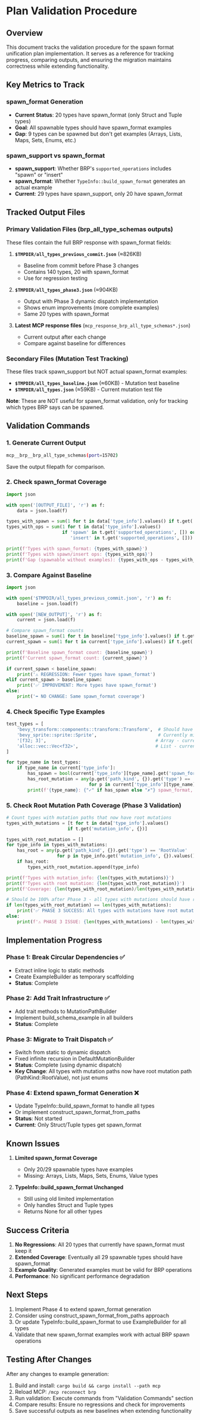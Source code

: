 # Plan Validation Procedure

## Overview
This document tracks the validation procedure for the spawn format unification plan implementation. It serves as a reference for tracking progress, comparing outputs, and ensuring the migration maintains correctness while extending functionality.

## Key Metrics to Track

### spawn_format Generation
- **Current Status**: 20 types have spawn_format (only Struct and Tuple types)
- **Goal**: All spawnable types should have spawn_format examples
- **Gap**: 9 types can be spawned but don't get examples (Arrays, Lists, Maps, Sets, Enums, etc.)

### spawn_support vs spawn_format
- **spawn_support**: Whether BRP's `supported_operations` includes "spawn" or "insert"
- **spawn_format**: Whether `TypeInfo::build_spawn_format` generates an actual example
- **Current**: 29 types have spawn_support, only 20 have spawn_format

## Tracked Output Files

### Primary Validation Files (brp_all_type_schemas outputs)
These files contain the full BRP response with spawn_format fields:

1. **`$TMPDIR/all_types_previous_commit.json`** (≈826KB)
   - Baseline from commit before Phase 3 changes
   - Contains 140 types, 20 with spawn_format
   - Use for regression testing

2. **`$TMPDIR/all_types_phase3.json`** (≈904KB)
   - Output with Phase 3 dynamic dispatch implementation
   - Shows enum improvements (more complete examples)
   - Same 20 types with spawn_format

3. **Latest MCP response files** (`mcp_response_brp_all_type_schemas*.json`)
   - Current output after each change
   - Compare against baseline for differences

### Secondary Files (Mutation Test Tracking)
These files track spawn_support but NOT actual spawn_format examples:

- **`$TMPDIR/all_types_baseline.json`** (≈60KB) - Mutation test baseline
- **`$TMPDIR/all_types.json`** (≈59KB) - Current mutation test file

**Note**: These are NOT useful for spawn_format validation, only for tracking which types BRP says can be spawned.

## Validation Commands

### 1. Generate Current Output
```bash
mcp__brp__brp_all_type_schemas(port=15702)
```
Save the output filepath for comparison.

### 2. Check spawn_format Coverage
```python
import json

with open('[OUTPUT_FILE]', 'r') as f:
    data = json.load(f)

types_with_spawn = sum(1 for t in data['type_info'].values() if t.get('spawn_format'))
types_with_ops = sum(1 for t in data['type_info'].values() 
                     if 'spawn' in t.get('supported_operations', []) or 
                        'insert' in t.get('supported_operations', []))

print(f'Types with spawn_format: {types_with_spawn}')
print(f'Types with spawn/insert ops: {types_with_ops}')
print(f'Gap (spawnable without examples): {types_with_ops - types_with_spawn}')
```

### 3. Compare Against Baseline
```python
import json

with open('$TMPDIR/all_types_previous_commit.json', 'r') as f:
    baseline = json.load(f)

with open('[NEW_OUTPUT]', 'r') as f:
    current = json.load(f)

# Compare spawn_format counts
baseline_spawn = sum(1 for t in baseline['type_info'].values() if t.get('spawn_format'))
current_spawn = sum(1 for t in current['type_info'].values() if t.get('spawn_format'))

print(f'Baseline spawn_format count: {baseline_spawn}')
print(f'Current spawn_format count: {current_spawn}')

if current_spawn < baseline_spawn:
    print('⚠️ REGRESSION: Fewer types have spawn_format')
elif current_spawn > baseline_spawn:
    print('✅ IMPROVEMENT: More types have spawn_format')
else:
    print('➡️ NO CHANGE: Same spawn_format coverage')
```

### 4. Check Specific Type Examples
```python
test_types = [
    'bevy_transform::components::transform::Transform',  # Should have spawn_format
    'bevy_sprite::sprite::Sprite',                       # Currently missing
    '[f32; 3]',                                         # Array - currently missing
    'alloc::vec::Vec<f32>',                             # List - currently missing
]

for type_name in test_types:
    if type_name in current['type_info']:
        has_spawn = bool(current['type_info'][type_name].get('spawn_format'))
        has_root_mutation = any(p.get('path_kind', {}).get('type') == 'RootValue' 
                               for p in current['type_info'][type_name].get('mutation_info', {}).values())
        print(f'{type_name}: {"✓" if has_spawn else "✗"} spawn_format, {"✓" if has_root_mutation else "✗"} root_mutation')
```

### 5. Check Root Mutation Path Coverage (Phase 3 Validation)
```python
# Count types with mutation paths that now have root mutations
types_with_mutations = [t for t in data['type_info'].values() 
                       if t.get('mutation_info', {})]

types_with_root_mutation = []
for type_info in types_with_mutations:
    has_root = any(p.get('path_kind', {}).get('type') == 'RootValue' 
                   for p in type_info.get('mutation_info', {}).values())
    if has_root:
        types_with_root_mutation.append(type_info)

print(f'Types with mutation_info: {len(types_with_mutations)}')
print(f'Types with root mutation: {len(types_with_root_mutation)}')
print(f'Coverage: {len(types_with_root_mutation)/len(types_with_mutations)*100:.1f}%')

# Should be 100% after Phase 3 - all types with mutations should have root mutation
if len(types_with_root_mutation) == len(types_with_mutations):
    print('✅ PHASE 3 SUCCESS: All types with mutations have root mutation path')
else:
    print(f'⚠️ PHASE 3 ISSUE: {len(types_with_mutations) - len(types_with_root_mutation)} types missing root mutation')
```

## Implementation Progress

### Phase 1: Break Circular Dependencies ✅
- Extract inline logic to static methods
- Create ExampleBuilder as temporary scaffolding
- **Status**: Complete

### Phase 2: Add Trait Infrastructure ✅
- Add trait methods to MutationPathBuilder
- Implement build_schema_example in all builders
- **Status**: Complete

### Phase 3: Migrate to Trait Dispatch ✅
- Switch from static to dynamic dispatch
- Fixed infinite recursion in DefaultMutationBuilder
- **Status**: Complete (using dynamic dispatch)
- **Key Change**: All types with mutation paths now have root mutation path (PathKind::RootValue), not just enums

### Phase 4: Extend spawn_format Generation ❌
- Update TypeInfo::build_spawn_format to handle all types
- Or implement construct_spawn_format_from_paths
- **Status**: Not started
- **Current**: Only Struct/Tuple types get spawn_format

## Known Issues

1. **Limited spawn_format Coverage**
   - Only 20/29 spawnable types have examples
   - Missing: Arrays, Lists, Maps, Sets, Enums, Value types

2. **TypeInfo::build_spawn_format Unchanged**
   - Still using old limited implementation
   - Only handles Struct and Tuple types
   - Returns None for all other types

## Success Criteria

1. **No Regressions**: All 20 types that currently have spawn_format must keep it
2. **Extended Coverage**: Eventually all 29 spawnable types should have spawn_format
3. **Example Quality**: Generated examples must be valid for BRP operations
4. **Performance**: No significant performance degradation

## Next Steps

1. Implement Phase 4 to extend spawn_format generation
2. Consider using construct_spawn_format_from_paths approach
3. Or update TypeInfo::build_spawn_format to use ExampleBuilder for all types
4. Validate that new spawn_format examples work with actual BRP spawn operations

## Testing After Changes

After any changes to example generation:

1. Build and install: `cargo build && cargo install --path mcp`
2. Reload MCP: `/mcp reconnect brp`
3. Run validation: Execute commands from "Validation Commands" section
4. Compare results: Ensure no regressions and check for improvements
5. Save successful outputs as new baselines when extending functionality